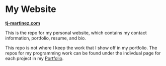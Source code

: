 # My Website
**[tj-martinez.com](https://tj-martinez.com/)**

This is the repo for my personal website, which contains my contact information, portfolio, resume, and bio. 

This repo is not where I keep the work that I show off in my portfolio. The repos for my programming work can be found under the indivdual page for each project in my [Portfolio](tj-martinez.com/mywork).
